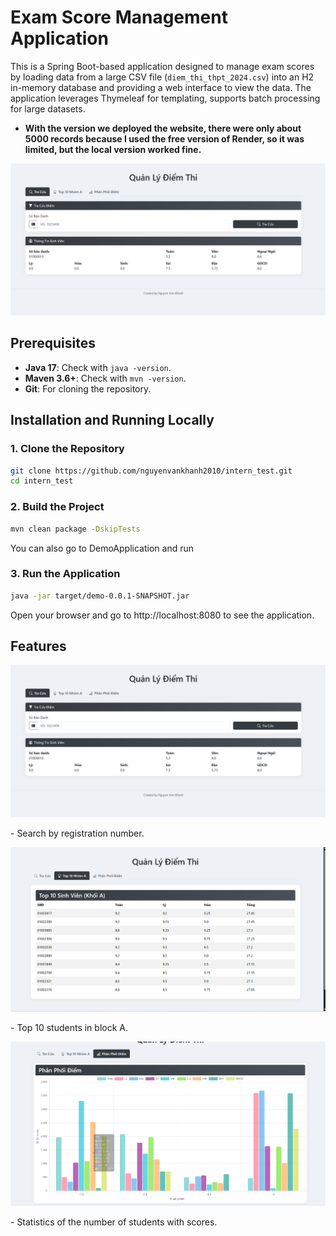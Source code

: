 # Exam Score Management Application

This is a Spring Boot-based application designed to manage exam scores by loading data from a large CSV file (`diem_thi_thpt_2024.csv`) into an H2 in-memory database and providing a web interface to view the data. The application leverages Thymeleaf for templating, supports batch processing for large datasets.
- **With the version we deployed the website, there were only about 5000 records because I used the free version of Render, so it was limited, but the local version worked fine.**

<p align="center">
  <img src="https://raw.githubusercontent.com/nguyenvankhanh2010/intern_test/main/anh1.png" alt="Application Interface" title="Main Interface of Exam Score Management">
</p>

## Prerequisites
- **Java 17**: Check with `java -version`.
- **Maven 3.6+**: Check with `mvn -version`.
- **Git**: For cloning the repository.

## Installation and Running Locally

### 1. Clone the Repository
```bash
git clone https://github.com/nguyenvankhanh2010/intern_test.git
cd intern_test
```

### 2. Build the Project
```bash
mvn clean package -DskipTests
```
You can also go to DemoApplication and run

### 3. Run the Application
```bash
java -jar target/demo-0.0.1-SNAPSHOT.jar
```
Open your browser and go to http://localhost:8080 to see the application.
## Features
<p align="center">
  <img src="https://raw.githubusercontent.com/nguyenvankhanh2010/intern_test/main/anh1.png" alt="Application Interface" title="Main Interface of Exam Score Management">
</p>
- Search by registration number.
<p align="center">
  <img src="https://raw.githubusercontent.com/nguyenvankhanh2010/intern_test/main/anh2.png" alt="Top 10 Students" title="Top 10 Students in Block A">
</p>
- Top 10 students in block A.
<p align="center">
  <img src="https://raw.githubusercontent.com/nguyenvankhanh2010/intern_test/main/anh3.png" alt="Application Interface" title="Main Interface of Exam Score Management">
</p>
- Statistics of the number of students with scores.

